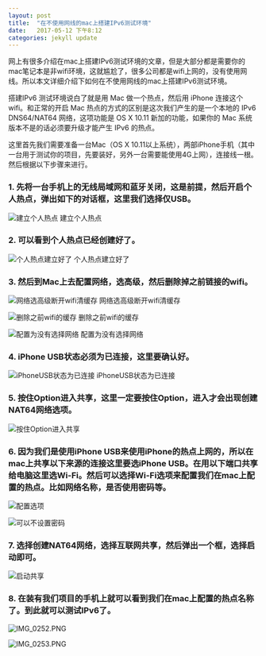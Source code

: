 ```yaml
---
layout: post
title:  "在不使用网线的mac上搭建IPv6测试环境"
date:   2017-05-12 下午8:12
categories: jekyll update
---
```

网上有很多介绍在mac上搭建IPv6测试环境的文章，但是大部分都是需要你的mac笔记本是非wifi环境，这就尴尬了，很多公司都是wifi上网的，没有使用网线。所以本文详细介绍下如何在不使用网线的mac上搭建IPv6测试环境。

 搭建IPv6 测试环境说白了就是用 Mac 做一个热点，然后用 iPhone 连接这个wifi。和正常的开启 Mac 热点的方式的区别是这次我们产生的是一个本地的 IPv6 DNS64/NAT64 网络，这项功能是 OS X 10.11 新加的功能，如果你的 Mac 系统版本不是的话必须要升级才能产生 IPv6 的热点。

这里首先我们需要准备一台Mac（OS X 10.11以上系统），两部iPhone手机（其中一台用于测试你的项目，先要装好，另外一台需要能使用4G上网），连接线一根。然后根据以下步骤来进行。


### 1. 先将一台手机上的无线局域网和蓝牙关闭，这是前提，然后开启个人热点，弹出如下的对话框，这里我们选择仅USB。
![建立个人热点](http://guohongwei719.github.io/images/20170512/1.png)
建立个人热点
### 2. 可以看到个人热点已经创建好了。
![个人热点建立好了](http://guohongwei719.github.io/images/20170512/2.png)
个人热点建立好了
### 3. 然后到Mac上去配置网络，选高级，然后删除掉之前链接的wifi。
![网络选高级断开wifi清缓存](http://guohongwei719.github.io/images/20170512/3.png)
网络选高级断开wifi清缓存

![删除之前wifi的缓存](http://guohongwei719.github.io/images/20170512/4.png)
删除之前wifi的缓存

![配置为没有选择网络](http://guohongwei719.github.io/images/20170512/5.png)
配置为没有选择网络

### 4. iPhone USB状态必须为已连接，这里要确认好。
![iPhoneUSB状态为已连接](http://guohongwei719.github.io/images/20170512/6.png)
iPhoneUSB状态为已连接

### 5. 按住Option进入共享，这里一定要按住Option，进入才会出现创建NAT64网络选项。
![按住Option进入共享](http://guohongwei719.github.io/images/20170512/7.png)

### 6. 因为我们是使用iPhone USB来使用iPhone的热点上网的，所以在mac上共享以下来源的连接这里要选iPhone USB。在用以下端口共享给电脑这里选Wi-Fi。然后可以选择Wi-Fi选项来配置我们在mac上配置的热点。比如网络名称，是否使用密码等。
![配置选项](http://guohongwei719.github.io/images/20170512/8.png)

![可以不设置密码](http://guohongwei719.github.io/images/20170512/9.png)

### 7. 选择创建NAT64网络，选择互联网共享，然后弹出一个框，选择启动即可。
![启动共享](http://guohongwei719.github.io/images/20170512/10.png)

### 8. 在装有我们项目的手机上就可以看到我们在mac上配置的热点名称了。到此就可以测试IPv6了。
![IMG_0252.PNG](http://guohongwei719.github.io/images/20170512/11.png)

![IMG_0253.PNG](http://guohongwei719.github.io/images/20170512/12.png)
































































































































